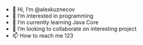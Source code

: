- 👋 Hi, I’m @alexkuznecov
- 👀 I’m interested in programming
- 🌱 I’m currently learning Java Core
- 💞️ I’m looking to collaborate on interesting project
- 📫 How to reach me 123

<!---
alexkuznecov/alexkuznecov is a ✨ special ✨ repository because its `README.md` (this file) appears on your GitHub profile.
You can click the Preview link to take a look at your changes.
--->
